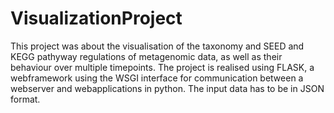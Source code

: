 # VisualizationProject

This project was about the visualisation of the taxonomy and SEED and KEGG pathyway regulations of metagenomic data,
as well as their behaviour over multiple timepoints. The project is realised using FLASK, a webframework using the 
WSGI interface for communication between a webserver and webapplications in python.
The input data has to be in JSON format.
